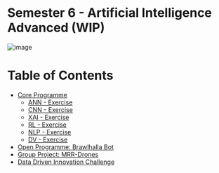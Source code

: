 # Semester 6 - Artificial Intelligence Advanced (WIP)

![image](https://github.com/School-Semester-Summaries/AI-semester-6/assets/74303221/66263bed-0bc6-46a0-ac0f-2a9bb3f6d1cd)

# Table of Contents
- [Core Programme]()
  - [ANN - Exercise]()
  - [CNN - Exercise]()
  - [XAI - Exercise]()
  - [RL - Exercise]()
  - [NLP - Exercise]()
  - [DV - Exercise]()
- [Open Programme: Brawlhalla Bot]()
- [Group Project: MRR-Drones]()
- [Data Driven Innovation Challenge]()
